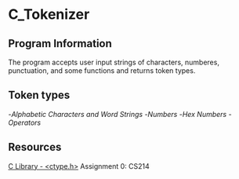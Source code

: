 # C_Tokenizer
## Program Information
The program accepts user input strings of characters, numberes, punctuation, and some functions and returns token types. 
## Token types
-*Alphabetic Characters and Word Strings*
-*Numbers*
-*Hex Numbers*
-*Operators*

## Resources
[C Library - <ctype.h>](https://www.tutorialspoint.com/c_standard_library/ctype_h.htm)
Assignment 0: CS214
